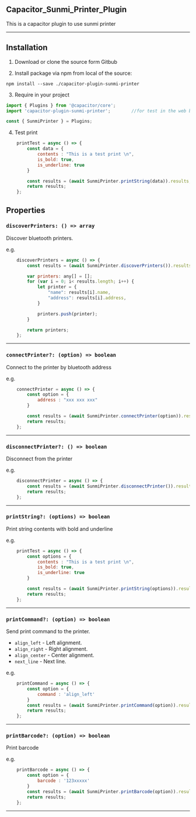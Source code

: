 ## Capacitor_Sunmi_Printer_Plugin
This is a capacitor plugin to use sunmi printer

---

## Installation
1. Download or clone the source form Gitbub

2. Install package via npm from local of the source:

```
npm install --save ./capacitor-plugin-sunmi-printer
```

3. Require in your project

```javascript
import { Plugins } from '@capacitor/core';
import 'capacitor-plugin-sunmi-printer';        //for test in the web browser

const { SunmiPrinter } = Plugins;
```

4. Test print

```javascript
    printTest = async () => {
        const data = {
            contents : "This is a test print \n",
            is_bold: true,
            is_underline: true
        }

        const results = (await SunmiPrinter.printString(data)).results;
        return results;
    };
```

## Properties

### `discoverPrinters: () => array`

Discover bluetooth printers.

e.g.
```javascript
    discoverPrinters = async () => {
        const results = (await SunmiPrinter.discoverPrinters()).results;

        var printers: any[] = [];
        for (var i = 0; i< results.length; i++) {
            let printer = {
                "name": results[i].name,
                "address": results[i].address,
            }

            printers.push(printer);
        }

        return printers;
    };
```

---

### `connectPrinter?: (option) => boolean`

Connect to the printer by bluetooth address

e.g.
```javascript
    connectPrinter = async () => {
        const option = {
            address : "xxx xxx xxx"
        }

        const results = (await SunmiPrinter.connectPrinter(option)).results;
        return results;
    };
```

---

### `disconnectPrinter?: () => boolean`

Disconnect from the printer

e.g.
```javascript
    disconnectPrinter = async () => {
        const results = (await SunmiPrinter.disconnectPrinter()).results;
        return results;
    };
```

---

### `printString?: (options) => boolean`

Print string contents with bold and underline

e.g.
```javascript
    printTest = async () => {
        const options = {
            contents : "This is a test print \n",
            is_bold: true,
            is_underline: true
        }

        const results = (await SunmiPrinter.printString(options)).results;
        return results;
    };
```

---

### `printCommand?: (option) => boolean`

Send print command to the printer.

-   `align_left` - Left alignment.
-   `align_right` - Right alignment.
-   `align_center` - Center alignment.
-   `next_line` - Next line.

e.g.
```javascript
    printCommand = async () => {
        const option = {
            command : 'align_left'
        }
        const results = (await SunmiPrinter.printCommand(option)).results;
        return results;
    };
```

---

### `printBarcode?: (option) => boolean`

Print barcode

e.g.
```javascript
    printBarcode = async () => {
        const option = {
            barcode : '123xxxxx'
        }
        const results = (await SunmiPrinter.printBarcode(option)).results;
        return results;
    };
```

---